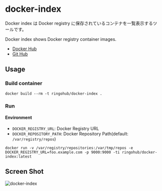 docker-index
============

Docker index は Docker registry に保存されているコンテナを一覧表示するツールです。

Docker index shows Docker registry container images. 

- [Docker Hub](https://registry.hub.docker.com/u/ringo/docker-index/)
- [Git Hub](https://github.com/ringohub/docker-index)

## Usage

### Build container

```
docker build --rm -t ringohub/docker-index .
```

### Run

#### Environment

- `DOCKER_REGISTRY_URL`: Docker Registry URL
- `DOCKER_REPOSITORY_PATH`: Docker Repository Path(default: `/var/registry/repos`)

```
docker run -v /var/registry/repositories:/var/tmp/repos -e DOCKER_REGISTRY_URL=foo.example.com -p 9000:9000 -ti ringohub/docker-index:latest
```

## Screen Shot

![docker-index](http://i.gyazo.com/fe2de79c089269253eea079e19840765.png)
